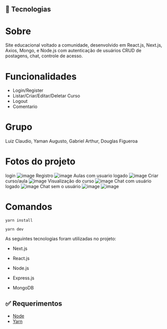 
## :rocket: Tecnologias ##

# Sobre

Site educacional voltado a comunidade, desenvolvido
em React.js, Next.js, Axios, Mongo, e Node.js com autenticação de
usuários CRUD de postagens, chat, controle de acesso.


# Funcionalidades

- Login/Register
- Listar/Criar/Editar/Deletar Curso
- Logout
- Comentario

# Grupo

Luiz Claudio, Yaman Augusto, Gabriel Arthur, Douglas Figueroa

# Fotos do projeto

login
![image](https://user-images.githubusercontent.com/71986202/176062950-a545c999-000e-4363-96f2-0a7858a21ddc.png)
Registro
![image](https://user-images.githubusercontent.com/71986202/176062965-99b89283-cb4b-49fc-a58d-57221327c27f.png)
Aulas com usuario logado
![image](https://user-images.githubusercontent.com/71986202/176062996-fa39e122-5bdd-4394-a585-4b9976a4f20c.png)
Criar curso/aula
![image](https://user-images.githubusercontent.com/71986202/176063012-6c48a1b5-6134-4806-8de9-9e48c0c7cf8b.png)
Visualização do curso
![image](https://user-images.githubusercontent.com/71986202/176063065-6ed13119-8fb6-49e6-8652-5844cd27a3b1.png)
Chat com usuário logado
![image](https://user-images.githubusercontent.com/71986202/176063079-f4c98acd-81da-4d30-80d7-3f8b19e2c85a.png)
Chat sem o usuário
![image](https://user-images.githubusercontent.com/71986202/176063093-8d934f08-93e7-4ed8-b940-8857aa3b9721.png)
![image](https://user-images.githubusercontent.com/71986202/176063101-e1eea310-1a23-4a62-8b73-97df9a86a5f7.png)


# Comandos
```
yarn install
```

```
yarn dev
```

As seguintes tecnologias foram utilizadas no projeto:

- Next.js
- React.js

- Node.js
- Express.js

- MongoDB

## :white_check_mark: Requerimentos ##

- [Node](https://nodejs.org/en/)
- [Yarn](https://yarnpkg.com/lang/en/)





